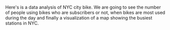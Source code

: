 Here's is a data analysis of NYC city bike. We are going to see the number of people using bikes 
who are subscribers or not, when bikes are most used during the day and finally a visualization of 
a map showing the busiest stations in NYC.
